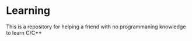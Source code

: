 # Learning
This is a repository for helping a friend with no programmaning knowledge to learn C/C++
